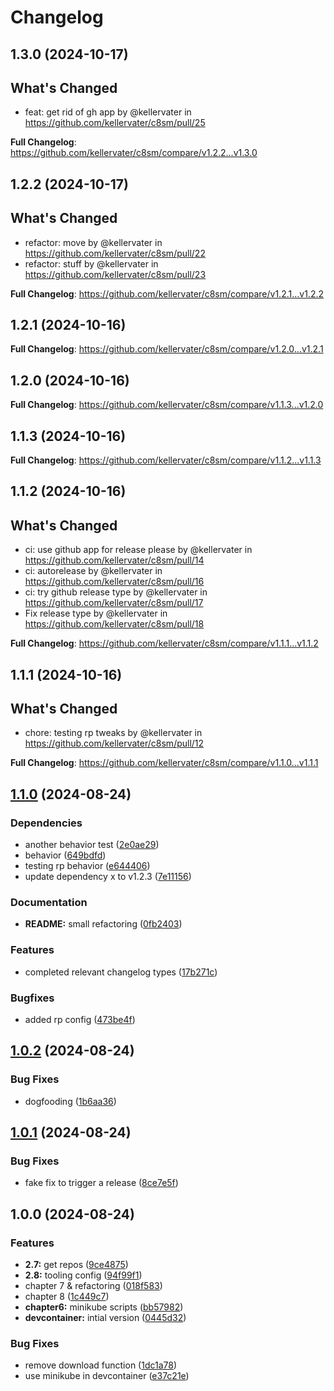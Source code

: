 # Changelog

## 1.3.0 (2024-10-17)

## What's Changed
* feat: get rid of gh app by @kellervater in https://github.com/kellervater/c8sm/pull/25


**Full Changelog**: https://github.com/kellervater/c8sm/compare/v1.2.2...v1.3.0

## 1.2.2 (2024-10-17)

## What's Changed
* refactor: move by @kellervater in https://github.com/kellervater/c8sm/pull/22
* refactor: stuff by @kellervater in https://github.com/kellervater/c8sm/pull/23


**Full Changelog**: https://github.com/kellervater/c8sm/compare/v1.2.1...v1.2.2

## 1.2.1 (2024-10-16)

**Full Changelog**: https://github.com/kellervater/c8sm/compare/v1.2.0...v1.2.1

## 1.2.0 (2024-10-16)

**Full Changelog**: https://github.com/kellervater/c8sm/compare/v1.1.3...v1.2.0

## 1.1.3 (2024-10-16)

**Full Changelog**: https://github.com/kellervater/c8sm/compare/v1.1.2...v1.1.3

## 1.1.2 (2024-10-16)

## What's Changed
* ci: use github app for release please by @kellervater in https://github.com/kellervater/c8sm/pull/14
* ci: autorelease by @kellervater in https://github.com/kellervater/c8sm/pull/16
* ci: try github release type by @kellervater in https://github.com/kellervater/c8sm/pull/17
* Fix release type by @kellervater in https://github.com/kellervater/c8sm/pull/18


**Full Changelog**: https://github.com/kellervater/c8sm/compare/v1.1.1...v1.1.2

## 1.1.1 (2024-10-16)

## What's Changed
* chore: testing rp tweaks by @kellervater in https://github.com/kellervater/c8sm/pull/12


**Full Changelog**: https://github.com/kellervater/c8sm/compare/v1.1.0...v1.1.1

## [1.1.0](https://github.com/kellervater/c8sm/compare/v1.0.2...v1.1.0) (2024-08-24)


### Dependencies

* another behavior test ([2e0ae29](https://github.com/kellervater/c8sm/commit/2e0ae29903fcb4658215edde0995375ea59cb1e7))
* behavior ([649bdfd](https://github.com/kellervater/c8sm/commit/649bdfd774625ae2d101888e18fcfd1a0487ee6e))
* testing rp behavior ([e644406](https://github.com/kellervater/c8sm/commit/e644406c47a51bcfd67ce7a11eff005dcadde3bb))
* update dependency x to v1.2.3 ([7e11156](https://github.com/kellervater/c8sm/commit/7e11156bf102889b7deb1c691ac0e2e7aae720d0))


### Documentation

* **README:** small refactoring ([0fb2403](https://github.com/kellervater/c8sm/commit/0fb240345a6b9f3fd3040d45af8aba5d33329d9c))


### Features

* completed relevant changelog types ([17b271c](https://github.com/kellervater/c8sm/commit/17b271ced497936648614f0a527bca97eafe7319))


### Bugfixes

* added rp config ([473be4f](https://github.com/kellervater/c8sm/commit/473be4f3253571d651779f4bee2f04d3ed77bf68))

## [1.0.2](https://github.com/kellervater/c8sm/compare/v1.0.1...v1.0.2) (2024-08-24)


### Bug Fixes

* dogfooding ([1b6aa36](https://github.com/kellervater/c8sm/commit/1b6aa363a9dacfed1a9700780d9ee374c2db332b))

## [1.0.1](https://github.com/kellervater/c8sm/compare/v1.0.0...v1.0.1) (2024-08-24)


### Bug Fixes

* fake fix to trigger a release ([8ce7e5f](https://github.com/kellervater/c8sm/commit/8ce7e5f2c50b6d8e73ac7a29777336843ec0f250))

## 1.0.0 (2024-08-24)


### Features

* **2.7:** get repos ([9ce4875](https://github.com/kellervater/c8sm/commit/9ce48753c55b736dc2b9f91c9615ef7414a9b6cd))
* **2.8:** tooling config ([94f99f1](https://github.com/kellervater/c8sm/commit/94f99f1b3e8cc8e49871735b83894d347712b555))
* chapter 7 & refactoring ([018f583](https://github.com/kellervater/c8sm/commit/018f58381831864edb4f6df21379a4a16dbf52ca))
* chapter 8 ([1c449c7](https://github.com/kellervater/c8sm/commit/1c449c7ffaa94c1d2c481f0b1bb0e299a85b717a))
* **chapter6:** minikube scripts ([bb57982](https://github.com/kellervater/c8sm/commit/bb57982cae01d8698a5dee786da0af873e06a346))
* **devcontainer:** intial version ([0445d32](https://github.com/kellervater/c8sm/commit/0445d32c927150b4d9b56498b79281174de75eb1))


### Bug Fixes

* remove download function ([1dc1a78](https://github.com/kellervater/c8sm/commit/1dc1a784717e0dae435eb79e7eb225f947dc4051))
* use minikube in devcontainer ([e37c21e](https://github.com/kellervater/c8sm/commit/e37c21e88d8d855268623ce218b0a06fdb46dde9))

